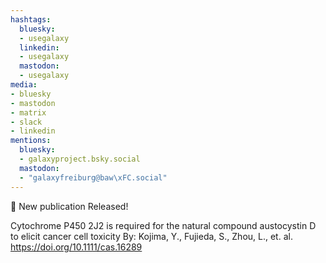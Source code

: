 ```yaml
---
hashtags:
  bluesky:
  - usegalaxy
  linkedin:
  - usegalaxy
  mastodon:
  - usegalaxy
media:
- bluesky
- mastodon
- matrix
- slack
- linkedin
mentions:
  bluesky:
  - galaxyproject.bsky.social
  mastodon:
  - "galaxyfreiburg@baw\xFC.social"
---
```

📰 New publication Released!

Cytochrome P450 2J2 is required for the natural compound austocystin D to elicit cancer cell toxicity
By: Kojima, Y., Fujieda, S., Zhou, L., et. al.
https://doi.org/10.1111/cas.16289